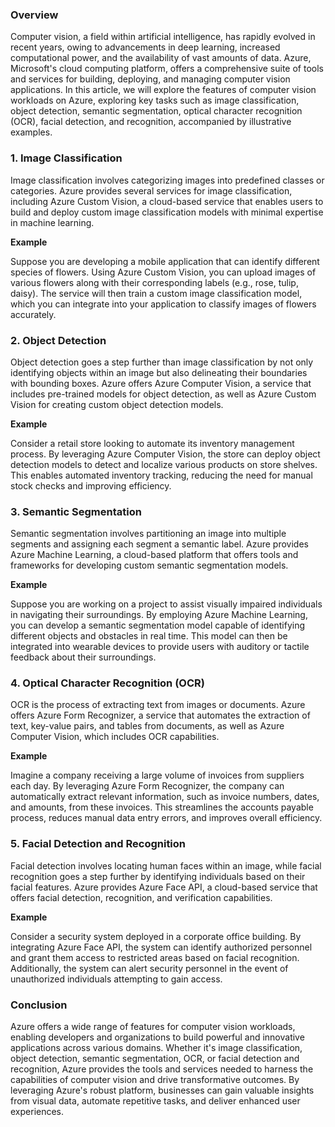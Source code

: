 ### Overview
Computer vision, a field within artificial intelligence, has rapidly evolved in recent years, owing to advancements in deep learning, increased computational power, and the availability of vast amounts of data. Azure, Microsoft's cloud computing platform, offers a comprehensive suite of tools and services for building, deploying, and managing computer vision applications. In this article, we will explore the features of computer vision workloads on Azure, exploring key tasks such as image classification, object detection, semantic segmentation, optical character recognition (OCR), facial detection, and recognition, accompanied by illustrative examples.

### 1. Image Classification
Image classification involves categorizing images into predefined classes or categories. Azure provides several services for image classification, including Azure Custom Vision, a cloud-based service that enables users to build and deploy custom image classification models with minimal expertise in machine learning.

**Example**

Suppose you are developing a mobile application that can identify different species of flowers. Using Azure Custom Vision, you can upload images of various flowers along with their corresponding labels (e.g., rose, tulip, daisy). The service will then train a custom image classification model, which you can integrate into your application to classify images of flowers accurately.

### 2. Object Detection
Object detection goes a step further than image classification by not only identifying objects within an image but also delineating their boundaries with bounding boxes. Azure offers Azure Computer Vision, a service that includes pre-trained models for object detection, as well as Azure Custom Vision for creating custom object detection models.

**Example**

Consider a retail store looking to automate its inventory management process. By leveraging Azure Computer Vision, the store can deploy object detection models to detect and localize various products on store shelves. This enables automated inventory tracking, reducing the need for manual stock checks and improving efficiency.

### 3. Semantic Segmentation
Semantic segmentation involves partitioning an image into multiple segments and assigning each segment a semantic label. Azure provides Azure Machine Learning, a cloud-based platform that offers tools and frameworks for developing custom semantic segmentation models.

**Example**

Suppose you are working on a project to assist visually impaired individuals in navigating their surroundings. By employing Azure Machine Learning, you can develop a semantic segmentation model capable of identifying different objects and obstacles in real time. This model can then be integrated into wearable devices to provide users with auditory or tactile feedback about their surroundings.

### 4. Optical Character Recognition (OCR)
OCR is the process of extracting text from images or documents. Azure offers Azure Form Recognizer, a service that automates the extraction of text, key-value pairs, and tables from documents, as well as Azure Computer Vision, which includes OCR capabilities.

**Example**

Imagine a company receiving a large volume of invoices from suppliers each day. By leveraging Azure Form Recognizer, the company can automatically extract relevant information, such as invoice numbers, dates, and amounts, from these invoices. This streamlines the accounts payable process, reduces manual data entry errors, and improves overall efficiency.

### 5. Facial Detection and Recognition
Facial detection involves locating human faces within an image, while facial recognition goes a step further by identifying individuals based on their facial features. Azure provides Azure Face API, a cloud-based service that offers facial detection, recognition, and verification capabilities.

**Example**

Consider a security system deployed in a corporate office building. By integrating Azure Face API, the system can identify authorized personnel and grant them access to restricted areas based on facial recognition. Additionally, the system can alert security personnel in the event of unauthorized individuals attempting to gain access.

### Conclusion
Azure offers a wide range of features for computer vision workloads, enabling developers and organizations to build powerful and innovative applications across various domains. Whether it's image classification, object detection, semantic segmentation, OCR, or facial detection and recognition, Azure provides the tools and services needed to harness the capabilities of computer vision and drive transformative outcomes. By leveraging Azure's robust platform, businesses can gain valuable insights from visual data, automate repetitive tasks, and deliver enhanced user experiences.
